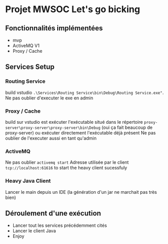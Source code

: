 # Projet MWSOC Let's go bicking

## Fonctionnalités implémentées

* mvp
* ActiveMQ V1
* Proxy / Cache

## Services Setup
### Routing Service
build vstudio `.\Services\Routing Service\bin\Debug\Routing Service.exe"`. 
Ne pas oublier d'executer le exe en admin
### Proxy / Cache
build sur vstudio est exécuter l'exécutable situé dans le répertoire `proxy-server\proxy-server\proxy-server\bin\Debug` (oui ça fait beaucoup de proxy-server)
ou exécuter directement l'exécutable déjà présent
Ne pas oublier de l'executer aussi en tant qu'admin

### ActiveMQ
Ne pas oublier `activemq start`
Adresse utilisée par le client `tcp://localhost:61616` to start the heavy client sucessfuly

### Heavy Java Client
Lancer le main depuis un IDE (la génération d'un jar ne marchait pas très bien)

## Déroulement d'une exécution 
- Lancer tout les services précédemment cités 
- Lancer le client Java
- Enjoy



